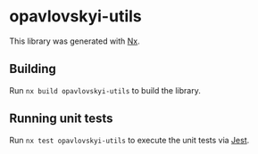 # opavlovskyi-utils

This library was generated with [Nx](https://nx.dev).

## Building

Run `nx build opavlovskyi-utils` to build the library.

## Running unit tests

Run `nx test opavlovskyi-utils` to execute the unit tests via [Jest](https://jestjs.io).
